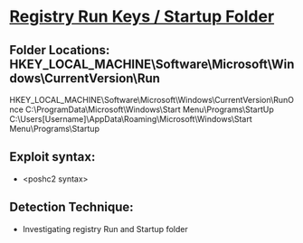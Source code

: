 # [Registry Run Keys / Startup Folder](https://attack.mitre.org/techniques/T1547/001/)

## Folder Locations: HKEY_LOCAL_MACHINE\Software\Microsoft\Windows\CurrentVersion\Run
HKEY_LOCAL_MACHINE\Software\Microsoft\Windows\CurrentVersion\RunOnce
C:\ProgramData\Microsoft\Windows\Start Menu\Programs\StartUp
C:\Users[Username]\AppData\Roaming\Microsoft\Windows\Start Menu\Programs\Startup

## Exploit syntax:
* \<poshc2 syntax\>

## Detection Technique:
* Investigating registry Run and Startup folder